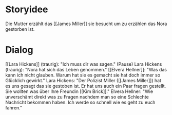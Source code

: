 # Storyidee
Die Mutter erzählt das [[James Miller]] sie besucht um zu erzählen das Nora gestorben ist.
# Dialog
[[Lara Hickens]] (traurig): "Ich muss dir was sagen."
(Pause)
Lara Hickens (traurig): "Nora hat sich das Leben genommen."
[[Elvera Hellner]]: "Was das kann ich nicht glauben. Warum hat sie es gemacht sie hat doch immer so Glücklich gewirkt."
Lara Hickens: "Der Polizist Miller ([[James Miller]]) hat es uns gesagt das sie gestoben ist. Er hat uns auch ein Paar fragen gestellt. Sie wollten was über Ihre Freundin [[Kim Brick]]."
Elvera Hellner: "Wie unverschämt direkt was zu Fragen nachdem man so eine Schlechte Nachricht bekommen haben. Ich werde so schnell wie es geht zu euch fahren."
